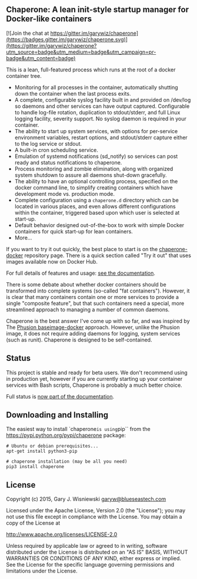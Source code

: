 Chaperone: A lean init-style startup manager for Docker-like containers
-----------------------------------------------------------------------

[![Join the chat at https://gitter.im/garywiz/chaperone](https://badges.gitter.im/garywiz/chaperone.svg)](https://gitter.im/garywiz/chaperone?utm_source=badge&utm_medium=badge&utm_campaign=pr-badge&utm_content=badge)

This is a lean, full-featured process which runs at the root of a docker
container tree.

* Monitoring for all processes in the container, automatically shutting down the
  container when the last process exits.
* A complete, configurable syslog facility built in and provided on /dev/log
  so daemons and other services can have output captured.  Configurable
  to handle log-file rotation, duplication to stdout/stderr, and full Linux
  logging facility, severity support.  No syslog daemon is required in your
  container.
* The ability to start up system services, with options for per-service
  environment variables, restart options, and stdout/stderr capture either
  to the log service or stdout.
* A built-in cron scheduling service.
* Emulation of systemd notifications (sd_notify) so services can post
  ready and status notifications to chaperone.
* Process monitoring and zombie elimination, along with organized system
  shutdown to assure all daemons shut-down gracefully.
* The ability to have an optional controlling process, specified on the 
  docker command line, to simplify creating containers which have development
  mode vs. production mode.
* Complete configuration using a ``chaperone.d`` directory which can be located
  in various places, and even allows different configurations
  within the container, triggered based upon which user is selected at start-up.
* Default behavior designed out-of-the-box to work with simple Docker containers
  for quick start-up for lean containers.
* More...

If you want to try it out quickly, the best place to start is on the
[chaperone-docker](https://github.com/garywiz/chaperone-docker) repository
page.  There is a quick section called "Try it out" that uses images
available now on Docker Hub.

For full details of features
and usage: [see the documentation](http://garywiz.github.io/chaperone/index.html).

There is some debate about whether docker containers should be transformed into
complete systems (so-called "fat containers").  However, it is clear that many
containers contain one or more services to provide a single "composite feature",
but that such containers need a special, more streamlined approach to managing
a number of common daemons.  

Chaperone is the best answer I've come up with so far, and was inspired by
The [Phusion baseimage-docker](http://phusion.github.io/baseimage-docker/) approach.
However, unlike the Phusion image, it does not require adding daemons for logging,
system services (such as runit).  Chaperone is designed to be self-contained.

Status
------

This project is stable and ready for beta users.  We don't recommend using
in production yet, however if you are currently starting up your container
services with Bash scripts, Chaperone is probably a much better choice. 

Full status is [now part of the documentation](http://garywiz.github.io/chaperone/status.html).

Downloading and Installing
--------------------------

The easiest way to install `chaperone`` is using ``pip`` from the https://pypi.python.org/pypi/chaperone package:

    # Ubuntu or debian prerequisites...
    apt-get install python3-pip

    # chaperone installation (may be all you need)
    pip3 install chaperone

License
-------

Copyright (c) 2015, Gary J. Wisniewski <garyw@blueseastech.com>

Licensed under the Apache License, Version 2.0 (the "License");
you may not use this file except in compliance with the License.
You may obtain a copy of the License at

   http://www.apache.org/licenses/LICENSE-2.0

Unless required by applicable law or agreed to in writing, software
distributed under the License is distributed on an "AS IS" BASIS,
WITHOUT WARRANTIES OR CONDITIONS OF ANY KIND, either express or implied.
See the License for the specific language governing permissions and
limitations under the License.
